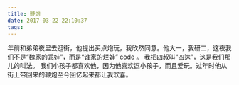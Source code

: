 ```yaml
---
title: 鞭炮
date: 2017-03-22 22:10:37
tags:
---
```

年前和弟弟夜里去逛街，他提出买点炮玩，我欣然同意。他大一，我研二，这夜我们不是“魏家的乖娃”，而是“谁家的烂娃” [code][1] 。
我把四叔叫“四达”，这是我们那儿的叫法。
我们小孩子都喜欢他，因为他喜欢逗小孩子，而且爱玩。过年时他从街上带回来的鞭炮至今回忆起来都让我欢喜。

[1]:家乡把小孩子叫“碎娃”，把老实孩子叫“瓜娃”，把听话孩子叫“乖娃”，把不听话的孩子叫“怂娃”，把游手好闲、不务正业的人叫“烂娃” "Google"
